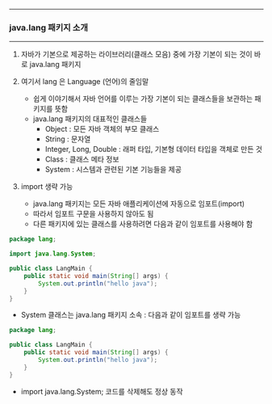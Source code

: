 -----
### java.lang 패키지 소개
-----
1. 자바가 기본으로 제공하는 라이브러리(클래스 모음) 중에 가장 기본이 되는 것이 바로 java.lang 패키지
2. 여기서 lang 은 Language (언어)의 줄임말
   - 쉽게 이야기해서 자바 언어를 이루는 가장 기본이 되는 클래스들을 보관하는 패키지를 뜻함
   - java.lang 패키지의 대표적인 클래스들
      + Object : 모든 자바 객체의 부모 클래스
      + String : 문자열
      + Integer, Long, Double : 래퍼 타입, 기본형 데이터 타입을 객체로 만든 것
      + Class : 클래스 메타 정보
      + System : 시스템과 관련된 기본 기능들을 제공

3. import 생략 가능
   - java.lang 패키지는 모든 자바 애플리케이션에 자동으로 임포트(import)
   - 따라서 임포트 구문을 사용하지 않아도 됨
   - 다른 패키지에 있는 클래스를 사용하려면 다음과 같이 임포트를 사용해야 함
```java
package lang;

import java.lang.System;

public class LangMain {
    public static void main(String[] args) {
        System.out.println("hello java");
    }
}
```
   - System 클래스는 java.lang 패키지 소속 : 다음과 같이 임포트를 생략 가능
```java
package lang;

public class LangMain {
    public static void main(String[] args) {
        System.out.println("hello java");
    }
}
```
   - import java.lang.System; 코드를 삭제해도 정상 동작

